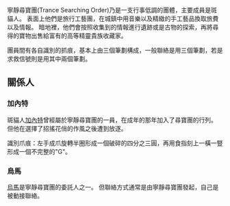 <!-- TITLE: 寧靜尋寶團 -->
<!-- SUBTITLE: 神祕低調的尋寶團體 -->

寧靜尋寶團(Trance Searching Order)乃是一支行事低調的團體，主要成員是斑貓人。
表面上他們是旅行工藝團，在城鎮中用音樂以及精緻的手工藝品換取旅費以及情報。
暗地裡，他們會按照收集到的情報進行遺跡或是古物的探索，再將尋得的寶物出售給富有的高等精靈貴族收藏家。

團員間有各自識別的抓痕，基本上由三個筆劃構成，一般聯絡是用三個筆劃，若是求救信號則是用其中兩個筆劃。

## 關係人
### 加內特
斑貓人[加內特](/角色/加內特)曾經屬於寧靜尋寶團的一員，在成年的那年加入了尋寶團的行列。
但他在選擇了招搖花俏的作風之後遭到放逐。

識別爪痕：左手成爪旋轉半圈形成一個破碎的四分之三圓，再用食指刻上一橫一豎形成一個不完整的"G"。

### 烏馬
[烏馬](/角色/烏馬)是寧靜尋寶團的委託人之一。
但聯絡方式通常是由寧靜尋寶團發起，自己是被動接聯絡。

